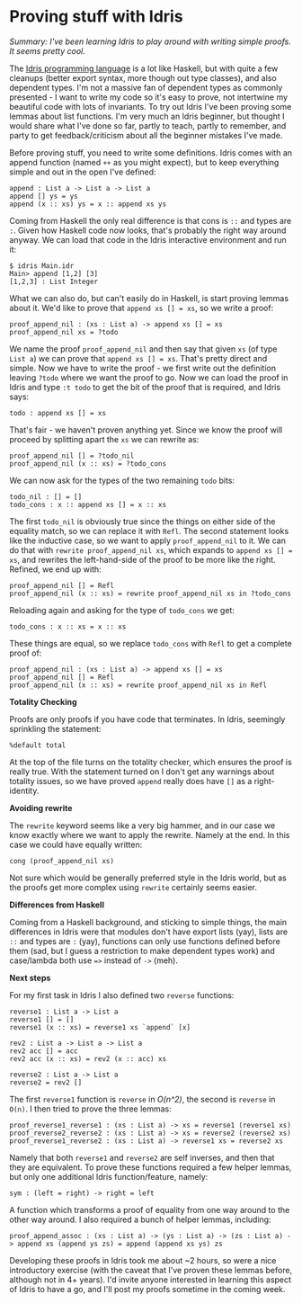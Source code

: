 # Proving stuff with Idris

_Summary: I've been learning Idris to play around with writing simple proofs. It seems pretty cool._

The [Idris programming language](https://www.idris-lang.org/) is a lot like Haskell, but with quite a few cleanups (better export syntax, more though out type classes), and also dependent types. I'm not a massive fan of dependent types as commonly presented - I want to write my code so it's easy to prove, not intertwine my beautiful code with lots of invariants. To try out Idris I've been proving some lemmas about list functions. I'm very much an Idris beginner, but thought I would share what I've done so far, partly to teach, partly to remember, and party to get feedback/criticism about all the beginner mistakes I've made.

Before proving stuff, you need to write some definitions. Idris comes with an append function (named `++` as you might expect), but to keep everything simple and out in the open I've defined:

	append : List a -> List a -> List a
	append [] ys = ys
	append (x :: xs) ys = x :: append xs ys

Coming from Haskell the only real difference is that cons is `::` and types are `:`. Given how Haskell code now looks, that's probably the right way around anyway. We can load that code in the Idris interactive environment and run it:

    $ idris Main.idr
	Main> append [1,2] [3]
    [1,2,3] : List Integer

What we can also do, but can't easily do in Haskell, is start proving lemmas about it. We'd like to prove that `append xs [] = xs`, so we write a proof:

    proof_append_nil : (xs : List a) -> append xs [] = xs
    proof_append_nil xs = ?todo

We name the proof `proof_append_nil` and then say that given `xs` (of type `List a`) we can prove that `append xs [] = xs`. That's pretty direct and simple. Now we have to write the proof - we first write out the definition leaving `?todo` where we want the proof to go. Now we can load the proof in Idris and type `:t todo` to get the bit of the proof that is required, and Idris says:

    todo : append xs [] = xs

That's fair - we haven't proven anything yet. Since we know the proof will proceed by splitting apart the `xs` we can rewrite as:

    proof_append_nil [] = ?todo_nil
    proof_append_nil (x :: xs) = ?todo_cons

We can now ask for the types of the two remaining `todo` bits:

    todo_nil : [] = []
    todo_cons : x :: append xs [] = x :: xs

The first `todo_nil` is obviously true since the things on either side of the equality match, so we can replace it with `Refl`. The second statement looks like the inductive case, so we want to apply `proof_append_nil` to it. We can do that with `rewrite proof_append_nil xs`, which expands to `append xs [] = xs`, and rewrites the left-hand-side of the proof to be more like the right. Refined, we end up with:

    proof_append_nil [] = Refl
    proof_append_nil (x :: xs) = rewrite proof_append_nil xs in ?todo_cons

Reloading again and asking for the type of `todo_cons` we get:

    todo_cons : x :: xs = x :: xs

These things are equal, so we replace `todo_cons` with `Refl` to get a complete proof of:

	proof_append_nil : (xs : List a) -> append xs [] = xs
	proof_append_nil [] = Refl
	proof_append_nil (x :: xs) = rewrite proof_append_nil xs in Refl

**Totality Checking**

Proofs are only proofs if you have code that terminates. In Idris, seemingly sprinkling the statement:

    %default total

At the top of the file turns on the totality checker, which ensures the proof is really true. With the statement turned on I don't get any warnings about totality issues, so we have proved `append` really does have `[]` as a right-identity.

**Avoiding rewrite**

The `rewrite` keyword seems like a very big hammer, and in our case we know exactly where we want to apply the rewrite. Namely at the end. In this case we could have equally written:

    cong (proof_append_nil xs)

Not sure which would be generally preferred style in the Idris world, but as the proofs get more complex using `rewrite` certainly seems easier.

**Differences from Haskell**

Coming from a Haskell background, and sticking to simple things, the main differences in Idris were that modules don't have export lists (yay), lists are `::` and types are `:` (yay), functions can only use functions defined before them (sad, but I guess a restriction to make dependent types work) and case/lambda both use `=>` instead of `->` (meh).

**Next steps**

For my first task in Idris I also defined two `reverse` functions:

	reverse1 : List a -> List a
	reverse1 [] = []
	reverse1 (x :: xs) = reverse1 xs `append` [x]
	
	rev2 : List a -> List a -> List a
	rev2 acc [] = acc
	rev2 acc (x :: xs) = rev2 (x :: acc) xs
	
	reverse2 : List a -> List a
	reverse2 = rev2 []

The first `reverse1` function is `reverse` in _O(n^2)_, the second is `reverse` in `O(n)`. I then tried to prove the three lemmas:

	proof_reverse1_reverse1 : (xs : List a) -> xs = reverse1 (reverse1 xs)
    proof_reverse2_reverse2 : (xs : List a) -> xs = reverse2 (reverse2 xs)
	proof_reverse1_reverse2 : (xs : List a) -> reverse1 xs = reverse2 xs

Namely that both `reverse1` and `reverse2` are self inverses, and then that they are equivalent. To prove these functions required a few helper lemmas, but only one additional Idris function/feature, namely:

    sym : (left = right) -> right = left

A function which transforms a proof of equality from one way around to the other way around. I also required a bunch of helper lemmas, including:

    proof_append_assoc : (xs : List a) -> (ys : List a) -> (zs : List a) -> append xs (append ys zs) = append (append xs ys) zs

Developing these proofs in Idris took me about ~2 hours, so were a nice introductory exercise (with the caveat that I've proven these lemmas before, although not in 4+ years). I'd invite anyone interested in learning this aspect of Idris to have a go, and I'll post my proofs sometime in the coming week.
